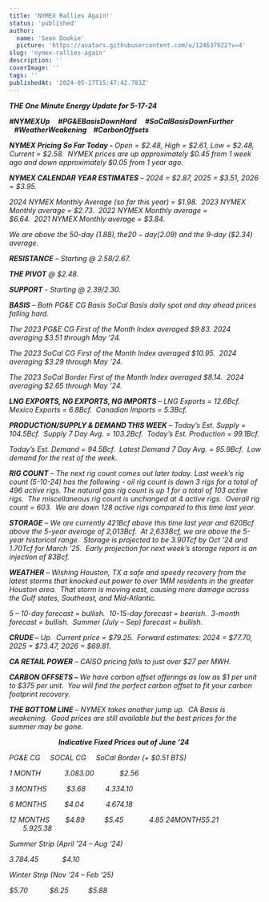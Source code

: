 ```yaml
---
title: 'NYMEX Rallies Again!'
status: 'published'
author:
  name: 'Sean Dookie'
  picture: 'https://avatars.githubusercontent.com/u/124637922?v=4'
slug: 'nymex-rallies-again'
description: ''
coverImage: ''
tags: ''
publishedAt: '2024-05-17T15:47:42.783Z'
---
```


***THE One Minute Energy Update for 5-17-24***

***#NYMEXUp     #PG&EBasisDownHard     #SoCalBasisDownFurther    #WeatherWeakening    #CarbonOffsets***    

***NYMEX Pricing So Far Today -*** *Open = $2.48, High = $2.61, Low = $2.48, Current = $2.58.  NYMEX prices are up approximately $0.45 from 1 week ago and down approximately $0.05 from 1 year ago.* 

***NYMEX CALENDAR YEAR ESTIMATES*** *– 2024 = $2.87, 2025 = $3.51, 2026 = $3.95.*

*2024 NYMEX Monthly Average (so far this year) = $1.98.  2023 NYMEX Monthly average = $2.73.  2022 NYMEX Monthly average = $6.64.  2021 NYMEX Monthly average = $3.84.* 

*We are above the 50-day ($1.88), the 20-day ($2.09) and the 9-day ($2.34) average.*  

***RESISTANCE*** *– Starting @ $2.58/$2.67.* 

***THE PIVOT*** *@ $2.48.* 

***SUPPORT*** *- Starting @ $2.39/$2.30.* 

***BASIS*** *– Both PG&E CG Basis SoCal Basis daily spot and day ahead prices falling hard.*          

*The 2023 PG&E CG First of the Month Index averaged $9.83. 2024 averaging $3.51 through May ’24.* 

*The 2023 SoCal CG First of the Month Index averaged $10.95.  2024 averaging $3.29 through May ’24.* 

*The 2023 SoCal Border First of the Month Index averaged $8.14.  2024 averaging $2.65 through May ’24.* 

***LNG EXPORTS, NG EXPORTS, NG IMPORTS*** *– LNG Exports = 12.6Bcf.  Mexico Exports = 6.8Bcf.  Canadian Imports = 5.3Bcf.*

***PRODUCTION/SUPPLY & DEMAND THIS WEEK*** *– Today’s Est. Supply = 104.5Bcf.  Supply 7 Day Avg. = 103.2Bcf.  Today’s Est. Production = 99.1Bcf.* 

*Today’s Est. Demand = 94.5Bcf.  Latest Demand 7 Day Avg. = 95.9Bcf.  Low demand for the rest of the week.*          

***RIG COUNT*** *– The next rig count comes out later today. Last week’s rig count (5-10-24) has the following - oil rig count is down 3 rigs for a total of 496 active rigs. The natural gas rig count is up 1 for a total of 103 active rigs.  The miscellaneous rig count is unchanged at 4 active rigs.  Overall rig count = 603.  We are down 128 active rigs compared to this time last year.*

***STORAGE*** *– We are currently 421Bcf above this time last year and 620Bcf above the 5-year average of 2,013Bcf.  At 2,633Bcf, we are above the 5-year historical range.  Storage is projected to be 3.90Tcf by Oct ’24 and 1.70Tcf for March ’25.  Early projection for next week’s storage report is an injection of 83Bcf.*    

***WEATHER*** *– Wishing Houston, TX a safe and speedy recovery from the latest storms that knocked out power to over 1MM residents in the greater Houston area.  That storm is moving east, causing more damage across the Gulf states, Southeast, and Mid-Atlantic.* 

*5 – 10-day forecast = bullish.  10-15-day forecast = bearish.  3-month forecast = bullish.  Summer (July – Sep) forecast = bullish.*  

***CRUDE –*** *Up.  Current price = $79.25.  Forward estimates: 2024 = $77.70, 2025 = $73.47, 2026 = $69.81.*   

***CA RETAIL POWER*** *– CAISO pricing falls to just over $27 per MWH.* 

***CARBON OFFSETS –*** *We have carbon offset offerings as low as $1 per unit to $375 per unit.  You will find the perfect carbon offset to fit your carbon footprint recovery.* 

***THE BOTTOM LINE*** *– NYMEX takes another jump up.  CA Basis is weakening.  Good prices are still available but the best prices for the summer may be gone.*    

                         ***Indicative Fixed Prices out of June ’24***                              

*PG&E CG     SOCAL CG     SoCal Border (+ $0.51 BTS)*

*1 MONTH            $3.08          $3.00             $2.56*

*3 MONTHS          $3.68          $4.33             $4.10*

*6 MONTHS         $4.04           $4.67             $4.18*

*12 MONTHS        $4.89          $5.45             $4.85\
24 MONTHS       $5.21          $5.92             $5.38*

*Summer Strip (April ’24 – Aug ‘24)*

*$3.78           $4.45            $4.10*

*Winter Strip (Nov ’24 – Feb ’25)*

*$5.70           $6.25          $5.88*

 

 

 